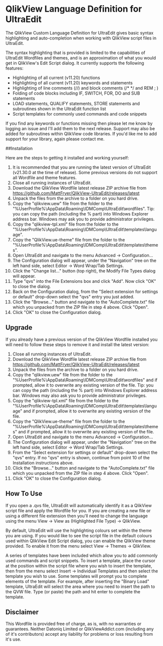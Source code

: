 # QlikView Language Definition for UltraEdit

The QlikView Custom Language Definition for UltraEdit gives basic syntax highlighting and auto-completion when working with QlikView script files in UltraEdit.

The syntax highlighting that is provided is limited to the capabilities of UltraEdit Wordfiles and themes, and is an approximation of what you would get in QlikView's Edit Script dialog. It currently supports the following features:

* Highlighting of all current (v11.20) functions
* Highlighting of all current (v11.20) keywords and statements
* Highlighting of line comments (//) and block comments (/* */ and REM ; ) 
* Folding of code blocks including IF, SWITCH, FOR, DO and SUB statements
* LOAD statements, QUALIFY statements, STORE statements and subroutines shown in the UltraEdit function list
* Script templates for commonly used commands and code snippets

If you find any keywords or functions missing then please let me know by logging an issue and I'll add them to the next release. Support may also be added for subroutines within QlikView code libraries. If you'd like me to add support for your library, again please contact me.


##Installation

Here are the steps to getting it installed and working yourself:

1. It is recommended that you are running the latest version of UltraEdit (v21.30.0 at the time of release). Some previous versions do not support all Wordfile and theme features.
2. Close all running instances of UltraEdit.
3. Download the QlikView Wordfile latest release ZIP archive file from https://github.com/MattFryer/QlikView-UltraEdit/releases/latest
4. Unpack the files from the archive to a folder on you hard drive.
5. Copy the "qlikview.uew" file from the folder to the "%UserProfile%\AppData\Roaming\IDMComp\UltraEdit\wordfiles\". Tip: you can copy the path (including the % part) into Windows Explorer address bar. Windows may ask you to provide administrator privileges.
6. Copy the "qlikview-tpl.xml" file from the folder to the "%UserProfile%\AppData\Roaming\IDMComp\UltraEdit\templates\language\".
7. Copy the "QlikView.ue-theme" file from the folder to the "%UserProfile%\AppData\Roaming\IDMComp\UltraEdit\templates\themes\".
8. Open UltraEdit and navigate to the menu Advanced -> Configuration...
9. The Configuration dialog will appear, under the "Navigation" tree on the left hand side, select Editor -> Word Wrap/Tab Settings.
10. Click the "Change list..." button (top right), the Modify File Types dialog will appear.
11. Type "qvs" into the File Extensions box and click "Add". Now click "OK" to close the dialog.
12. Back on the Configuration dialog, from the "Select extension for settings or default" drop-down select the "qvs" entry you just added.
13. Click the "Browse..." button and navigate to the "AutoComplete.txt" file which you unpacked from the ZIP file in step 4 above. Click "Open".
14. Click "OK" to close the Configuration dialog.


## Upgrade

If you already have a previous version of the QlikView Wordfile installed you will need to follow these steps to remove it and install the latest version:

1. Close all running instances of UltraEdit.
2. Download the QlikView Wordfile latest release ZIP archive file from https://github.com/MattFryer/QlikView-UltraEdit/releases/latest
3. Unpack the files from the archive to a folder on you hard drive.
4. Copy the "qlikview.uew" file from the folder to the "%UserProfile%\AppData\Roaming\IDMComp\UltraEdit\wordfiles\" and if prompted, allow it to overwrite any existing version of the file. Tip: you can copy the path (including the % part) into Windows Explorer address bar. Windows may also ask you to provide administrator privileges.
5. Copy the "qlikview-tpl.xml" file from the folder to the "%UserProfile%\AppData\Roaming\IDMComp\UltraEdit\templates\language\" and if prompted, allow it to overwrite any existing version of the file.
6. Copy the "QlikView.ue-theme" file from the folder to the "%UserProfile%\AppData\Roaming\IDMComp\UltraEdit\templates\themes\" and if prompted, allow it to overwrite any existing version of the file.
7. Open UltraEdit and navigate to the menu Advanced -> Configuration...
8. The Configuration dialog will appear, under the "Navigation" tree on the left hand side, select Editor -> Word Wrap/Tab Settings.
9. From the "Select extension for settings or default" drop-down select the "qvs" entry. If no "qvs" entry is shown, continue from point 10 of the Installation instructions above.
10. Click the "Browse..." button and navigate to the "AutoComplete.txt" file which you unpacked from the ZIP file in step 4 above. Click "Open".
11. Click "OK" to close the Configuration dialog.


## How To Use

If you open a .qvs file, UltraEdit will automatically identify it as a QlikView script file and apply the Wordfile for you. If you are creating a new file or using a different file extension then you'll need to change the language using the menu View -> View as (Highlighted File Type) -> QlikView.

By default, UltraEdit will use the highlighting colours set within the theme you are using. If you would like to see the script file in the default colours used within QlikView Edit Script dialog, you can enable the QlikView theme provided. To enable it from the menu select View -> Themes -> QlikView.

A series of templates have been included which allow you to add commonly used commands and script snippets. To insert a template, place the cursor at the position within the script file where you wish to insert the template, then from the menu select Insert -> Individual Templates and then select the template you wish to use. Some templates will prompt you to complete elements of the template. For example, after inserting the "Binary Load" template, UltraEdit will select the area where you need to insert the path to the QVW file. Type (or paste) the path and hit enter to complete the template.


## Disclaimer

This Wordfile is provided free of charge, as is, with no warranties or guarantees. Neither Datoniq Limited or QlikViewAddict.com (including any of it's contributors) accept any liability for problems or loss resulting from it's use. 
